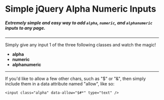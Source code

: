 # Simple jQuery Alpha Numeric Inputs

##### Extremely simple and easy way to add `alpha`, `numeric`, and `alphanumeric` inputs to any page.

---

Simply give any input 1 of the three following classes and watch the magic!
 - **alpha**
 - **numeric**
 - **alphanumeric**

---

If you'd like to allow a few other chars, such as "$" or "&", then simply include them in a data attribute named "allow", like so:
 
    <input class="alpha" data-allow="$#*" type="text" />
